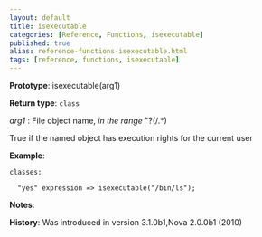 ```yaml
---
layout: default
title: isexecutable
categories: [Reference, Functions, isexecutable]
published: true
alias: reference-functions-isexecutable.html
tags: [reference, functions, isexecutable]
---
```




**Prototype**: isexecutable(arg1) 

**Return type**: `class`

  
 *arg1* : File object name, *in the range* "?(/.\*)   

True if the named object has execution rights for the current user

**Example**:  
   

```cf3
classes:

  "yes" expression => isexecutable("/bin/ls");
```

**Notes**:  
   

**History**: Was introduced in version 3.1.0b1,Nova 2.0.0b1 (2010)
